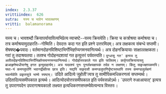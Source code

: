 ```yaml
---
index:  2.3.37
vrittiindex:  626
sutra:  यस्य च भावेन भावलक्षणम्
vritti:  balamanorama 
---
```


यस्य च। भावशब्दौ क्रियापर्यायावित्यभिप्रेत्य व्याचष्टे--यस्य क्रिययेति। क्रिया च कर्त्राश्रया कर्माश्रया च। तत्र कर्माश्रयामुदाहरति--गोष्विति। देवदत्तः कदा गत इति प्रश्ने उत्तरमिदम्। अत्र लक्षकत्व संबन्धे सप्तमी। शेषषष्ठ�पवादः। वर्तमानदोहनविशिष्टाभिर्गोभिर्ज्ञाप्यगमनवानित्यर्थः। अत्र दोहनक्रियायाः साक्षाल्लक्षकता। गवां तु तदाश्रयतया। ततश्च गोदोहनदशायां गत इत्युत्तरं पर्यवस्यति। `दुग्धासु गत' इत्यत्र तु अतीतदोहनविशिष्टाभिर्गोभिर्ज्ञाप्यमानगमनवानित्यर्थः। गोदोहोत्तरकाले गत इति फलितम्। कर्तृगतक्रियायास्तु ब्राआहृणेष्वधीयानेषु हगत इत्युदाहार्यम्। अत्र यदवश्यं पुनः पुनर्लक्ष्यज्ञापकं तदेव न लक्षणम्। किंतु सकृज्ज्ञापकमपि। यथा-यं कमण्लुपाणिं भवानद्रीक्षीत्स छात्र इति। यद्यपि सकृदसौ कमण्डलुपाणिर्दृष्टस्तथापि तस्य कमण्डलुर्लक्षणं भवत्येवेति प्रकृतसूत्रे भाष्ये स्पष्टम्। `उदिते आदित्ये जुहोती'त्यत्र तु सामीपिकमधिकरणत्वं सप्तम्यर्थः। उदितादित्यसमीपकाल इत्यर्थः। आदित्योदयोत्तरसमीपकाल इति पर्यवसन्नोऽर्थः। `उपरागे रुआआयात्' इत्यत्र तु उपरागपदेन उपरागाश्रयकालो लक्ष्यत इत्यधिकरणसप्तम्येवेत्यन्यत्र विस्तरः।

